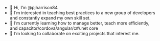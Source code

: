 - 👋 Hi, I’m @pjharrison84
- 👀 I’m interested in teaching best practices to a new group of developers and constantly expand my own skill set.
- 🌱 I’m currently learning how to manage better, teach more efficiently, and capacitor/cordova/angular/c#/.net core
- 💞️ I’m looking to collaborate on exciting projects that interest me.

<!---
pjharrison84/pjharrison84 is a ✨ special ✨ repository because its `README.md` (this file) appears on your GitHub profile.
You can click the Preview link to take a look at your changes.
--->
